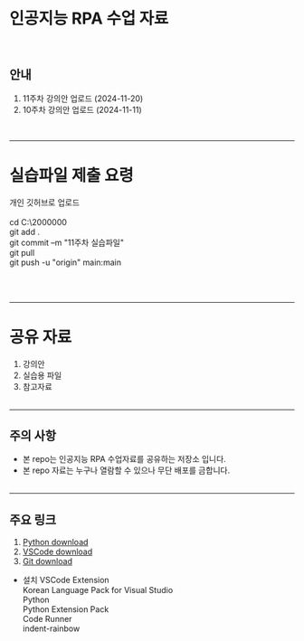 # 인공지능 RPA 수업 자료 
<br>

## 안내
1. 11주차 강의안 업로드 (2024-11-20) 
2. 10주차 강의안 업로드 (2024-11-11) 
<br>

-----------------------------------
# 실습파일 제출 요령

개인 깃허브로 업로드 <br><br>
cd C:\2000000  <br>
git add .  <br>
git commit –m "11주차 실습파일" <br>
git pull <br>
git push -u "origin" main:main <br>

<br><br>


-----------------------------------
# 공유 자료

1. 강의안   
2. 실습용 파일 
3. 참고자료 
<br><br>

-----------------------------------
## 주의 사항
* 본 repo는 인공지능 RPA 수업자료를 공유하는 저장소 입니다. 
* 본 repo 자료는 누구나 열람할 수 있으나 무단 배포를 금합니다.
<br><br>

-----------------------------------

## 주요 링크
1. [Python download](https://www.python.org/downloads/) <br>
2. [VSCode download](https://code.visualstudio.com) <br>
3. [Git download](https://git-scm.com/download/win) <br>

* 설치 VSCode Extension<br>
 Korean Language Pack for Visual Studio<br>
 Python<br>
 Python Extension Pack<br>
 Code Runner<br>
 indent-rainbow<br>

<br><br>



